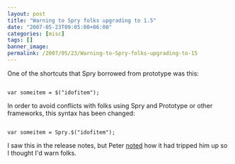 ```yaml
---
layout: post
title: "Warning to Spry folks upgrading to 1.5"
date: "2007-05-23T09:05:00+06:00"
categories: [misc]
tags: []
banner_image: 
permalink: /2007/05/23/Warning-to-Spry-folks-upgrading-to-15
---
```


One of the shortcuts that Spry borrowed from prototype was this:

<code>
var someitem = $("idofitem");
</code>

In order to avoid conflicts with folks using Spry and Prototype or other frameworks, this syntax has been changed:

<code>
var someitem = Spry.$("idofitem");
</code>

I saw this in the release notes, but Peter <a href="http://ray.camdenfamily.com/index.cfm/2007/4/7/Using-AJAX-and-Server-Side-Search-2#cB8D587BD-D34D-F5F7-3235810428D436B2">noted</a> how it had tripped him up so I thought I'd warn folks.